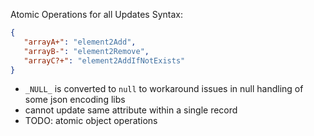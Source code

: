 
Atomic Operations for all Updates Syntax:

```json
{
   "arrayA+": "element2Add",
   "arrayB-": "element2Remove",
   "arrayC?+": "element2AddIfNotExists"
}
```

* `_NULL_` is converted to `null` to workaround issues in null handling of some json encoding libs
* cannot update same attribute within a single record
* TODO: atomic object operations